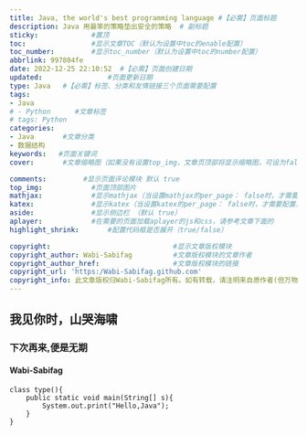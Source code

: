 ```yaml
---
title: Java, the world's best programming language #【必需】页面标题
description: Java 用最笨的策略垫出安全的策略  # 副标题
sticky:             #置顶
toc:                #显示文章TOC（默认为设置中toc的enable配置）
toc_number:         #显示toc_number（默认为设置中toc的number配置）
abbrlink: 997804fe
date: 2022-12-25 22:10:52  #【必需】页面创建日期
updated:                #页面更新日期
type: Java   #【必需】标签、分类和友情链接三个页面需要配置
tags: 
- Java
# - Python      #文章标签  
# tags: Python
categories: 
- Java       #文章分类
- 数据结构
keywords:   #页面关键词
cover:       #文章缩略图（如果没有设置top_img，文章页顶部将显示缩略图，可设为false/图片地址/留空）

comments:         #显示页面评论模块 默认 true
top_img:            #页面顶部图片
mathjax:            #显示mathjax（当设置mathjax的per_page： false时，才需要配置，默认 false）
katex:              #显示katex（当设置katex的per_page： false时，才需要配置，默认 false）
aside:              #显示侧边栏 （默认 true）
aplayer:            #在需要的页面加载aplayer的js和css，请参考文章下面的
highlight_shrink:       #配置代码框是否展开（true/false）

copyright:                              #显示文章版权模块
copyright_author: Wabi-Sabifag          #文章版权模块的文章作者
copyright_author_href:                  #文章版权模块的链接
copyright_url: 'https:/Wabi-Sabifag.github.com'
copyright_info: 此文章版权归Wabi-Sabifag所有。如有转载，请注明来自原作者(但万物开源)  #文章版权模块的文字
---
```


##          我见你时，山哭海啸
###                 下次再来,便是无期
####                        Wabi-Sabifag
```
class type(){
    public static void main(String[] s){
        System.out.print("Hello,Java");
    }
}
```
